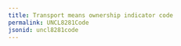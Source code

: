```yaml
---
title: Transport means ownership indicator code
permalink: UNCL8281Code
jsonid: uncl8281code
---
```

